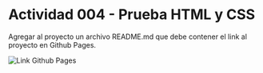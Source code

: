 # Actividad 004 - Prueba HTML y CSS

Agregar al proyecto un archivo README.md que debe contener el link al
proyecto en Github Pages.

![Link Github Pages](https://github.com/)
